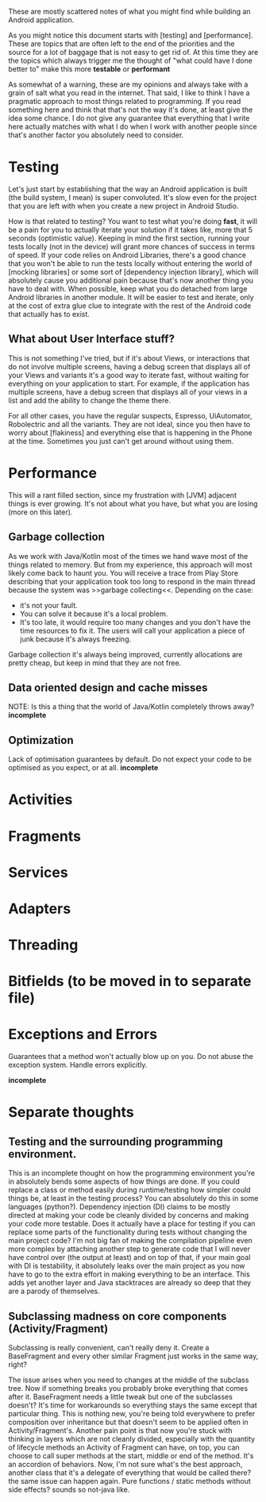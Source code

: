 These are mostly scattered notes of what you might find while building an Android application.

As you might notice this document starts with [testing] and [performance]. These are topics that are often left to the end of the priorities and the source for a lot of  baggage that is not easy to get rid of. At this time they are the topics which always trigger me the thought of "what could have I done better to" make this more **testable** or **performant**

As somewhat of a warning, these are my opinions and always take with a grain of salt what you read in the internet. That said, I like to think I have a pragmatic approach to most things related to programming. If you read something here and think that that's not the way it's done, at least give the idea some chance. I do not give any guarantee that everything that I write here actually matches with what I do when I work with another people since that's another factor you absolutely need to consider.

# Testing

Let's just start by establishing that the way an Android application is built (the build system, I mean) is super convoluted. It's slow even for the project that you are left with when you create a new project in Android Studio.

How is that related to testing? You want to test what you're doing **fast**, it will be a pain for you to actually iterate your solution if it takes like, more that 5 seconds (optimistic value). Keeping in mind the first section, running your tests locally (not in the device) will grant more chances of success in terms of speed. If your code relies on Android Libraries, there's a good chance that you won't be able to run the tests locally without entering the world of [mocking libraries] or some sort of [dependency injection library], which will absolutely cause you additional pain because that's now another thing you have to deal with. When possible, keep what you do detached from large Android libraries in another module. It will be easier to test and iterate, only at the cost of extra glue clue to integrate with the rest of the Android code that actually has to exist.

## What about User Interface stuff?

This is not something I've tried, but if it's about Views, or interactions that do not involve multiple screens, having a debug screen that displays all of your Views and variants it's a good way to iterate fast, without waiting for everything on your application to start. For example, if the application has multiple screens, have a debug screen that displays all of your views in a list and add the ability to change the theme there.

For all other cases, you have the regular suspects, Espresso, UiAutomator, Robolectric and all the variants. They are not ideal, since you then have to worry about [flakiness] and everything else that is happening in the Phone at the time. Sometimes you just can't get around without using them.

# Performance

This will a rant filled section, since my frustration with [JVM] adjacent things is ever growing. It's not about what you have, but what you are losing (more on this later).

## Garbage collection

As we work with Java/Kotlin most of the times we hand wave most of the things related to memory. But from my experience, this approach will most likely come back to haunt you. You will receive a trace from Play Store describing that your application took too long to respond in the main thread because the system was >>garbage collecting<<.
Depending on the case:

- it's not your fault.
- You can solve it because it's a local problem.
- It's too late, it would require too many changes and you don't have the time resources to fix it. The users will call your application a piece of junk because it's always freezing.

Garbage collection it's always being improved, currently allocations are pretty cheap, but keep in mind that they are not free.

## Data oriented design and cache misses

NOTE: Is this a thing that the world of Java/Kotlin completely throws away? **incomplete**

## Optimization

Lack of optimisation guarantees by default. Do not expect your code to be optimised as you expect, or at all.
**incomplete**

# Activities

# Fragments

# Services

# Adapters

# Threading

# Bitfields (to be moved in to separate file)

# Exceptions and Errors

Guarantees that a method won't actually blow up on you.
Do not abuse the exception system. Handle errors explicitly.

**incomplete**

# Separate thoughts

## Testing and the surrounding programming environment.

This is an incomplete thought on how the programming environment you're in absolutely bends some aspects of how things are done.
If you could replace a class or method easily during runtime/testing how simpler could things be, at least in the testing process? You can absolutely do this in some languages (python?).
Dependency injection (DI) claims to be mostly directed at making your code be cleanly divided by concerns and making your code more testable.
Does it actually have a place for testing if you can replace some parts of the functionality during tests without changing the main project code?
I'm not big fan of making the compilation pipeline even more complex by attaching another step to generate code that I will never have control over (the output at least) and on top of that, if your main goal with DI is testability, it absolutely leaks over the main project as you now have to go to the extra effort in making everything to be an interface. This adds yet another layer and Java stacktraces are already so deep that they are a parody of themselves.

## Subclassing madness on core components (Activity/Fragment)

Subclassing is really convenient, can't really deny it.
Create a BaseFragment and every other similar Fragment just works in the same way, right?

The issue arises when you need to changes at the middle of the subclass tree. Now if something breaks you probably broke everything that comes after it. BaseFragment needs a little tweak but one of the subclasses doesn't? It's time for workarounds so everything stays the same except that particular thing.
This is nothing new, you're being told everywhere to prefer composition over inheritance but that doesn't seem to be applied often in Activity/Fragment's.
Another pain point is that now you're stuck with thinking in layers which are not cleanly divided, especially with the quantity of lifecycle methods an Activity of Fragment can have, on top, you can choose to call super methods at the start, middle or end of the method. It's an accordion of behaviors.
Now, I'm not sure what's the best approach, another class that it's a delegate of everything that would be called there? the same issue can happen again. Pure functions / static methods without side effects? sounds so not-java like.
